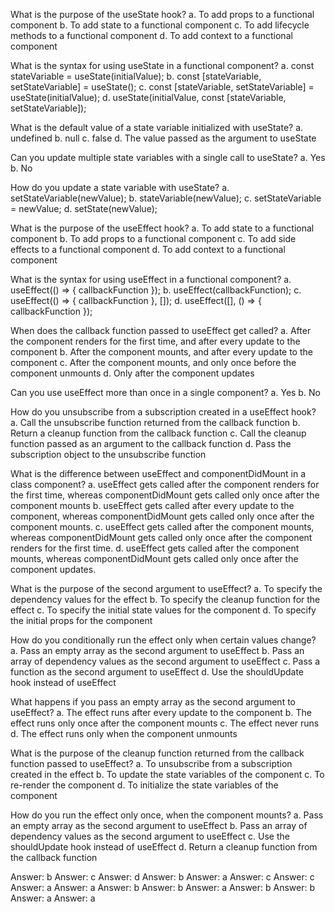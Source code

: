 What is the purpose of the useState hook?
    a. To add props to a functional component
    b. To add state to a functional component
    c. To add lifecycle methods to a functional component
    d. To add context to a functional component


What is the syntax for using useState in a functional component?
    a. const stateVariable = useState(initialValue);
    b. const [stateVariable, setStateVariable] = useState();
    c. const [stateVariable, setStateVariable] = useState(initialValue);
    d. useState(initialValue, const [stateVariable, setStateVariable]);


What is the default value of a state variable initialized with useState?
    a. undefined
    b. null
    c. false
    d. The value passed as the argument to useState


Can you update multiple state variables with a single call to useState?
    a. Yes
    b. No


How do you update a state variable with useState?
    a. setStateVariable(newValue);
    b. stateVariable(newValue);
    c. setStateVariable = newValue;
    d. setState(newValue);


What is the purpose of the useEffect hook?
    a. To add state to a functional component
    b. To add props to a functional component
    c. To add side effects to a functional component
    d. To add context to a functional component


What is the syntax for using useEffect in a functional component?
    a. useEffect(() => { callbackFunction });
    b. useEffect(callbackFunction);
    c. useEffect(() => { callbackFunction }, []);
    d. useEffect([], () => { callbackFunction });


When does the callback function passed to useEffect get called?
    a. After the component renders for the first time, and after every update to the component
    b. After the component mounts, and after every update to the component
    c. After the component mounts, and only once before the component unmounts
    d. Only after the component updates


Can you use useEffect more than once in a single component?
    a. Yes
    b. No


How do you unsubscribe from a subscription created in a useEffect hook?
    a. Call the unsubscribe function returned from the callback function
    b. Return a cleanup function from the callback function
    c. Call the cleanup function passed as an argument to the callback function
    d. Pass the subscription object to the unsubscribe function


What is the difference between useEffect and componentDidMount in a class component?
    a. useEffect gets called after the component renders for the first time, whereas componentDidMount gets called only once after the component mounts
    b. useEffect gets called after every update to the component, whereas componentDidMount gets called only once after the component mounts.
    c. useEffect gets called after the component mounts, whereas componentDidMount gets called only once after the component renders for the first time.
    d. useEffect gets called after the component mounts, whereas componentDidMount gets called only once after the component updates.


What is the purpose of the second argument to useEffect?
    a. To specify the dependency values for the effect
    b. To specify the cleanup function for the effect
    c. To specify the initial state values for the component
    d. To specify the initial props for the component


How do you conditionally run the effect only when certain values change?
    a. Pass an empty array as the second argument to useEffect
    b. Pass an array of dependency values as the second argument to useEffect
    c. Pass a function as the second argument to useEffect
    d. Use the shouldUpdate hook instead of useEffect


What happens if you pass an empty array as the second argument to useEffect?
    a. The effect runs after every update to the component
    b. The effect runs only once after the component mounts
    c. The effect never runs
    d. The effect runs only when the component unmounts


What is the purpose of the cleanup function returned from the callback function passed to useEffect?
    a. To unsubscribe from a subscription created in the effect
    b. To update the state variables of the component
    c. To re-render the component
    d. To initialize the state variables of the component


How do you run the effect only once, when the component mounts?
    a. Pass an empty array as the second argument to useEffect
    b. Pass an array of dependency values as the second argument to useEffect
    c. Use the shouldUpdate hook instead of useEffect
    d. Return a cleanup function from the callback function


Answer: b
Answer: c
Answer: d
Answer: b
Answer: a
Answer: c
Answer: c
Answer: a
Answer: a
Answer: b
Answer: b
Answer: a
Answer: b
Answer: b
Answer: a
Answer: a